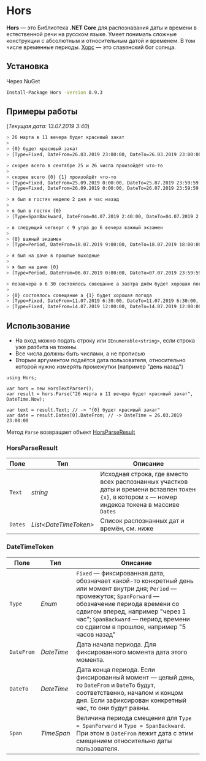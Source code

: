 # Hors

**Hors** — это Библиотека **.NET Core** для распознавания даты и времени в естественной речи на русском языке. Умеет понимать сложные 
конструкции с абсолютным и относительным датой и временем. В том числе временные периоды. [Хорс](https://ru.wikipedia.org/wiki/%D0%A5%D0%BE%D1%80%D1%81) — это славянский бог солнца.

## Установка
Через NuGet
```bash
Install-Package Hors -Version 0.9.3
```

## Примеры работы
(_Текущая дата: 13.07.2019 3:40_)
```bash
> 26 марта в 11 вечера будет красивый закат
>
> {0} будет красивый закат
> [Type=Fixed, DateFrom=26.03.2019 23:00:00, DateTo=26.03.2019 23:00:00, Span=00:00:00]
```
```bash
> скорее всего в сентябре 25 и 26 числа произойдёт что-то
>
> скорее всего {0} {1} произойдёт что-то
> [Type=Fixed, DateFrom=25.09.2019 0:00:00, DateTo=25.07.2019 23:59:59, Span=00:00:00]
> [Type=Fixed, DateFrom=26.09.2019 0:00:00, DateTo=26.07.2019 23:59:59, Span=00:00:00]
```
```bash
> я был в гостях неделю 2 дня и час назад
>
> я был в гостях {0}
> [Type=SpanBackward, DateFrom=04.07.2019 2:40:00, DateTo=04.07.2019 2:40:00, Span=-9.01:00:00]
```
```bash
> в следующий четверг с 9 утра до 6 вечера важный экзамен
>
> {0} важный экзамен
> [Type=Period, DateFrom=18.07.2019 9:00:00, DateTo=18.07.2019 18:00:00, Span=00:00:00]
```
```bash
> я был на даче в прошлые выходные
>
> я был на даче {0}
> [Type=Period, DateFrom=06.07.2019 0:00:00, DateTo=07.07.2019 23:59:59, Span=00:00:00]
```
```bash
> позавчера в 6 30 состоялось совещание а завтра днём будет хорошая погода
>
> {0} состоялось совещание а {1} будет хорошая погода
> [Type=Fixed, DateFrom=11.07.2019 6:30:00, DateTo=11.07.2019 6:30:00, Span=00:00:00]
> [Type=Fixed, DateFrom=14.07.2019 12:00:00, DateTo=14.07.2019 12:00:00, Span=00:00:00]
```

## Использование
- На вход можно подать строку или `IEnumerable<string>`, если строка уже разбита на токены.
- Все числа должны быть числами, а не прописью
- Вторым аргументом подаётся дата пользователя, относительно которой нужно измерять промежутки (например "день назад")

```CSharp
using Hors;

var hors = new HorsTextParser();
var result = hors.Parse("26 марта в 11 вечера будет красивый закат", DateTime.Now);

var text = result.Text; // -> "{0} будет красивый закат"
var date = result.Dates[0].DateFrom; // -> DateTime = 26.03.2019 23:00:00
```

Метод `Parse` возвращает объект [HorsParseResult](https://github.com/DenisNP/Hors/blob/master/Models/HorsParseResult.cs)

### HorsParseResult
Поле | Тип | Описание
-- | -- | --
`Text` | _string_ | Исходная строка, где вместо всех распознанных участков даты и времени вставлен токен `{x}`, в котором `x` — номер индекса токена в массиве `Dates`
`Dates` | _List\<DateTimeToken\>_ | Список распознанных дат и времён, см. ниже

### DateTimeToken
Поле | Тип | Описание
-- | -- | --
`Type` | _Enum_ | `Fixed` — фиксированная дата, обозначает какой-то конкретный день или момент внутри дня; `Period` — промежуток; `SpanForward` — обозначение периода времени со сдвигом вперед, например "через 1 час"; `SpanBackward` — период времени со сдвигом в прошлое, например "5 часов назад"
`DateFrom` | _DateTime_ | Дата начала периода. Для фиксированного момента дата этого момента.
`DateTo` | _DateTime_ | Дата конца периода. Если фиксированный момент — целый день, то `DateFrom` и `DateTo` будут, соответственно, началом и концом дня. Если зафиксирован конкретный час, то они будут равны.
`Span` | _TimeSpan_ | Величина периода смещения для `Type = SpanForward` и `Type = SpanBackward`. При этом в `DateFrom` лежит дата с этим смещением относительно даты пользователя.
